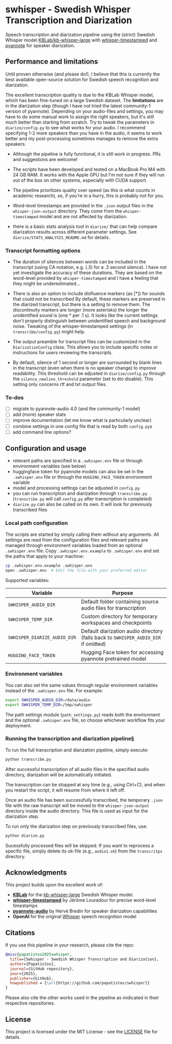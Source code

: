 # swhisper - Swedish Whisper Transcription and Diarization

Speech transcription and diarization pipeline using the (strict) Swedish Whisper model [KBLab/kb-whisper-large](https://huggingface.co/KBLab/kb-whisper-large) with [whisper-timestamped](https://github.com/linto-ai/whisper-timestamped) and [pyannote](https://github.com/pyannote/pyannote-audio) for speaker diarization.

## Performance and limitations
Until proven otherwise (and please do!), I believe that this is currently the best available open-source solution for Swedish speech recognition and diarization. 

The excellent transcription quality is due to the KBLab Whisper model, which has been fine-tuned on a large Swedish dataset. The **limitations** are in the diarization step (though I have not tried the latest community-1 version of pyannote). Depending on your audio-files and settings, you may have to do some manual work to assign the right speakers, but it's still much better than starting from scratch. Try to tweak the parameters in `diarize/config.py` to see what works for your audio. I recommend specifying 1-2 more speakers than you have in the audio, it seems to work better and my post-processing sometimes manages to remove the extra speakers.

- Although the pipeline is fully functional, it is still work in progress. PRs and suggestions are welcome!

- The scripts have been developed and tested on a MacBook Pro M4 with 24 GB RAM. It works with the Apple GPU but I'm not sure if they will run out of the box on other systems, especially with CUDA support.

- The pipeline prioritizes quality over speed (as this is what counts in academic research), so, if you're in a hurry, this is probably not for you. 

- Word-level timestamps are provided in the `.json` output files in the `whisper-json-output` directory. They come from the `whisper-timestamped` model and are not affected by diarization.

- there is a basic stats analysis tool in `diarize/` that can help compare diarization results across different parameter settings. See `diarize/STATS_ANALYSIS_README.md` for details.


### Transcript formatting options

- The duration of silences between words can be included in the transcript (using CA notation, e.g. (.3) for a .3 second silence). I have not yet investigate the accuracy of these durations. They are based on the word-level provided by `whisper-timestamped` and I have a feeling that they might be underestimated...

- There is also an option to include disfluence markers (as [*]) for sounds that could not be transcribed By default, these markers are preserved in the diarized transcript, but there is a setting to remove them. The discontinuity markers are longer (more asterisks) the longer the unidentified sound is (one * per .1 s). It looks like the current settings don't properly distinguish between unidentified speech and background noise. Tweaking of the whisper-timestamped settings (in `transcribe/config.py`) might help.

- The output preamble for transcript files can be customized in the `DiarizationConfig` class. This allows you to include specific notes or instructions for users reviewing the transcripts.

- By default, silence of 1 second or longer are surrounded by blank lines in the transcript (even when there is no speaker change) to improve readability. This threshold can be adjusted in `diarize/config.py` through the `silence_newline_threshold` parameter (set to `0`to disable). This setting only concerns rtf and txt output files.


### To-dos
- [ ] migrate to pyannote-audio 4.0 (and the community-1 model)
- [ ] add (more) speaker stats
- [ ] improve documentation (let me know what is particularly unclear)
- [ ] combine settings in one config file that is read by both `config.py`s
- [ ] add command line options?

## Configuration and usage

- relevant paths are specified in a `.swhisper.env` file or through environment variables (see below)
- huggingface token for pyannote models can also be set in the `.swhisper.env` file or through the `HUGGING_FACE_TOKEN` environment variable
- model and processing settings can be adjusted in `config.py`
- you can run transcription and diarization through `transcribe.py` (`transcribe.py` will call `config.py` after transcription is completed)
- `diarize.py` can also be called on its own. It will look for previously transcribed files



### Local path configuration

The scripts are started by simply calling them without any arguments. All settings are read from the configuration files and relevant paths are managed through environment variables loaded from an optional `.swhisper.env` file. Copy `.swhisper.env.example` to `.swhisper.env` and set the paths that apply to your machine:

```bash
cp .swhisper.env.example .swhisper.env
open .swhisper.env  # Edit the file with your preferred editor
```

Supported variables:

| Variable | Purpose |
| --- | --- |
| `SWHISPER_AUDIO_DIR` | Default folder containing source audio files for transcription |
| `SWHISPER_TEMP_DIR` | Custom directory for temporary workspaces and checkpoints |
| `SWHISPER_DIARIZE_AUDIO_DIR` | Default diarization audio directory (falls back to `SWHISPER_AUDIO_DIR` if omitted) |
| `HUGGING_FACE_TOKEN` | Hugging Face token for accessing pyannote pretrained model |


### Environment variables

You can also set the same values through regular environment variables instead of the
`.swhisper.env` file. For example:

```bash
export SWHISPER_AUDIO_DIR=/data/audio
export SWHISPER_TEMP_DIR=/tmp/swhisper
```

The path settings module (`path_settings.py`) reads both the environment and the
optional `.swhisper.env` file, so choose whichever workflow fits your deployment.

### Running the transcription and diarization pipeline§

To run the full transcription and diarization pipeline, simply execute:

```bash
python transcribe.py
```
After successful transcription of all audio files in the specified audio directory, diarization will be automatically initiated.

The transcription can be stopped at any time (e.g., using Ctrl+C), and when you restart the script, it will resume from where it left off.

Once an audio file has been successfully transcribed, the temporary `.json` file with the raw transcript will be moved to the `whisper-json-output` directory inside the audio directory. This file is used as input for the diarization step. 

To run only the diarization step on previously transcribed files, use:

```bash
python diarize.py
```

Sucessfully processed files will be skipped. If you want to reprocess a specific file, simply delete its ok-file (e.g., `audio1.ok`) from the `transcritps` directory.


## Acknowledgments

This project builds upon the excellent work of:

- **[KBLab](https://huggingface.co/KBLab)** for the [kb-whisper-large](https://huggingface.co/KBLab/kb-whisper-large) Swedish Whisper model. 
- **[whisper-timestamped](https://github.com/linto-ai/whisper-timestamped)** by Jérôme Louradour for precise word-level timestamps
- **[pyannote-audio](https://github.com/pyannote/pyannote-audio)** by Hervé Bredin for speaker diarization capabilities
- **OpenAI** for the original [Whisper](https://github.com/openai/whisper) speech recognition model

## Citations

If you use this pipeline in your research, please cite the repo:
```bibtex
@misc{papatistos2025swhisper,
  title={Swhisper - Swedish Whisper Transcription and Diarization},
  author={Papatistos},
  journal={GitHub repository},
  year={2025},
  publisher={GitHub},
  howpublished = {\url{https://github.com/papatistos/swhisper}}
}
```
Please also cite the other works used in the pipeline as inidicated in their respective repositories.


## License

This project is licensed under the MIT License - see the [LICENSE](LICENSE) file for details.
